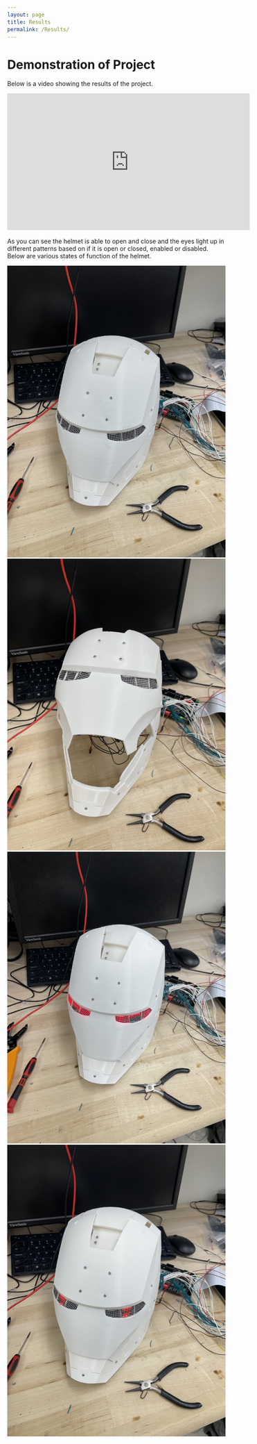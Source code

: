 ```yaml
---
layout: page
title: Results
permalink: /Results/
---
```


# Demonstration of Project

Below is a video showing the results of the project. 

<iframe width="560" height="315" src="https://www.youtube.com/embed/C_qrYeCEahk" frameborder="0" allow="autoplay; encrypted-media" allowfullscreen></iframe>

As you can see the helmet is able to open and close and the eyes light up in different patterns based on if it is open or closed, enabled or disabled. Below are various states of function of the helmet.

![Helmet Closed](./assets/img/helmetClosed.jpg)
![Helmet Open](./assets/img/helmetOpen.jpg)
![Helmet Power Up](./assets/img/helmetPowerUp.jpg)
![Helmet Power Down](./assets/img/helmetPowerDown.jpg)

